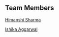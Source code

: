 ## Team Members

<a href="https://github.com/himanshi-sharma-123" target="_blank">Himanshi Sharma</a>

<a href="https://github.com/ishhcode" target="_blank">Ishika Aggarwal</a>

